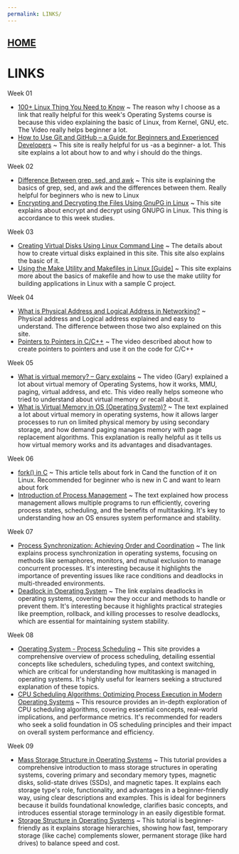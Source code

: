 ```yaml
---
permalink: LINKS/
---
```


## [HOME](../)

# LINKS

Week 01
- [100+ Linux Thing You Need to Know](https://www.youtube.com/watch?v=LKCVKw9CzFo)
  ~ The reason why I choose as a link that really helpful for this week's Operating Systems course is because this video explaining the basic of Linux, from Kernel, GNU, etc. The Video really helps beginner a lot.
- [How to Use Git and GitHub – a Guide for Beginners and Experienced Developers](https://www.freecodecamp.org/news/guide-to-git-github-for-beginners-and-experienced-devs/)
  ~ This site is really helpful for us -as a beginner- a lot. This site explains a lot about how to and why i should do the things. 

Week 02
- [Difference Between grep, sed, and awk](https://www.baeldung.com/linux/grep-sed-awk-differences)
  ~ This site is explaining the basics of grep, sed, and awk and the differences between them. Really helpful for beginners who is new to Linux
- [Encrypting and Decrypting the Files Using GnuPG in Linux](https://www.geeksforgeeks.org/encrypting-and-decrypting-the-files-using-gnupg-in-linux/)
  ~ This site explains about encrypt and decrypt using GNUPG in Linux. This thing is accordance to this week studies.

Week 03
- [Creating Virtual Disks Using Linux Command Line](https://www.linuxandubuntu.com/home/creating-virtual-disks-using-linux-command-line/)
  ~ The details about how to create virtual disks explained in this site. This site also explains the basic of it.
- [Using the Make Utility and Makefiles in Linux [Guide]](https://linuxhandbook.com/using-make/)
  ~ This site explains more about the basics of makefile and how to use the make utility for building applications in Linux with a sample C project.

Week 04
- [What is Physical Address and Logical Address in Networking?](https://www.geeksforgeeks.org/what-is-physical-address-and-logical-address-in-networking/)
  ~ Physical address and Logical address explained and easy to understand. The difference between those two also explained on this site.
- [Pointers to Pointers in C/C++](https://youtu.be/d3kd5KbGB48?si=8BwtmudEvzzxsEpr)
  ~ The video described about how to create pointers to pointers and use it on the code for C/C++

Week 05
- [What is virtual memory? – Gary explains](https://youtu.be/2quKyPnUShQ?si=isDxT5F2imUkBQbT)
  ~ The video (Gary) explained a lot about virtual memory of Operating Systems, how it works, MMU, paging, virtual address, and etc. This video really helps someone who tried to understand about virtual memory or recall about it.
- [What is Virtual Memory in OS (Operating System)?](https://www.javatpoint.com/os-virtual-memory#:~:text=What%20is%20Virtual%20Memory%20in%20OS%20(Operating%20System)?%20Virtual%20Memory)
  ~ The text explained a lot about virtual memory in operating systems, how it allows larger processes to run on limited physical memory by using secondary storage, and how demand paging manages memory with page replacement algorithms. This explanation is really helpful as it tells us how virtual memory works and its advantages and disadvantages.

Week 06
- [fork() in C](https://www.geeksforgeeks.org/fork-system-call/)
  ~ This article tells about fork in Cand the function of it on Linux. Recommended for beginner who is new in C and want to learn about fork
- [Introduction of Process Management](https://www.geeksforgeeks.org/introduction-of-process-management/)
  ~ The text explained how process management allows multiple programs to run efficiently, covering process states, scheduling, and the benefits of multitasking. It's key to understanding how an OS ensures system performance and stability.

Week 07
- [Process Synchronization: Achieving Order and Coordination](https://www.tutorialspoint.com/process-synchronization-achieving-order-and-coordination)
  ~ The link explains process synchronization in operating systems, focusing on methods like semaphores, monitors, and mutual exclusion to manage concurrent processes. It's interesting because it highlights the importance of preventing issues like race conditions and deadlocks in multi-threaded environments.
- [Deadlock in Operating System](https://www.youtube.com/watch?v=UVo9mGARkhQ)
  ~ The link explains deadlocks in operating systems, covering how they occur and methods to handle or prevent them. It's interesting because it highlights practical strategies like preemption, rollback, and killing processes to resolve deadlocks, which are essential for maintaining system stability.

Week 08
- [Operating System - Process Scheduling](https://www.tutorialspoint.com/operating_system/os_process_scheduling.htm)
  ~ This site provides a comprehensive overview of process scheduling, detailing essential concepts like schedulers, scheduling types, and context switching, which are critical for understanding how multitasking is managed in operating systems. It's highly useful for learners seeking a structured explanation of these topics.
- [CPU Scheduling Algorithms: Optimizing Process Execution in Modern Operating Systems](https://technobyte.org/cpu-scheduling-algorithms-modern-operating-systems)
  ~ This resource provides an in-depth exploration of CPU scheduling algorithms, covering essential concepts, real-world implications, and performance metrics. It's recommended for readers who seek a solid foundation in OS scheduling principles and their impact on overall system performance and efficiency.

Week 09
- [Mass Storage Structure in Operating Systems](https://www.javatpoint.com/mass-storage-structure-in-operating-systems)
  ~ This tutorial provides a comprehensive introduction to mass storage structures in operating systems, covering primary and secondary memory types, magnetic disks, solid-state drives (SSDs), and magnetic tapes. It explains each storage type's role, functionality, and advantages in a beginner-friendly way, using clear descriptions and examples. This is ideal for beginners because it builds foundational knowledge, clarifies basic concepts, and introduces essential storage terminology in an easily digestible format.
- [Storage Structure in Operating Systems](https://www.geeksforgeeks.org/storage-structure-in-operating-systems/)
  ~ This tutorial is beginner-friendly as it explains storage hierarchies, showing how fast, temporary storage (like cache) complements slower, permanent storage (like hard drives) to balance speed and cost.

